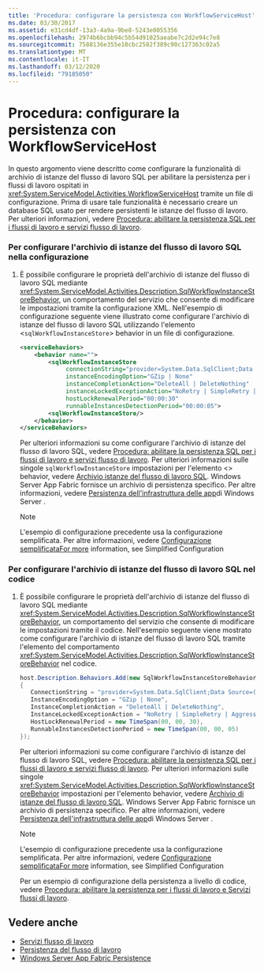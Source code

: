 ```yaml
---
title: 'Procedura: configurare la persistenza con WorkflowServiceHost'
ms.date: 03/30/2017
ms.assetid: e31cd4df-13a3-4a9a-9be8-5243e0055356
ms.openlocfilehash: 2974b6bcbb94c5b54d91025aeabe7c2d2e94c7e8
ms.sourcegitcommit: 7588136e355e10cbc2582f389c90c127363c02a5
ms.translationtype: MT
ms.contentlocale: it-IT
ms.lasthandoff: 03/12/2020
ms.locfileid: "79185050"
---
```

# <a name="how-to-configure-persistence-with-workflowservicehost"></a>Procedura: configurare la persistenza con WorkflowServiceHost
In questo argomento viene descritto come configurare la funzionalità di archivio di istanze del flusso di lavoro SQL per abilitare la persistenza per i flussi di lavoro ospitati in <xref:System.ServiceModel.Activities.WorkflowServiceHost> tramite un file di configurazione. Prima di usare tale funzionalità è necessario creare un database SQL usato per rendere persistenti le istanze del flusso di lavoro. Per ulteriori informazioni, vedere [Procedura: abilitare la persistenza SQL per i flussi di lavoro e servizi flusso di lavoro](../../../../docs/framework/windows-workflow-foundation/how-to-enable-sql-persistence-for-workflows-and-workflow-services.md).  
  
### <a name="to-configure-the-sql-workflow-instance-store-in-configuration"></a>Per configurare l'archivio di istanze del flusso di lavoro SQL nella configurazione  
  
1. È possibile configurare le proprietà dell'archivio di istanze del flusso di lavoro SQL mediante <xref:System.ServiceModel.Activities.Description.SqlWorkflowInstanceStoreBehavior>, un comportamento del servizio che consente di modificare le impostazioni tramite la configurazione XML. Nell'esempio di configurazione seguente viene illustrato come configurare l'archivio di istanze del flusso di lavoro SQL utilizzando l'elemento <`sqlWorkflowInstanceStore`> behavior in un file di configurazione.  
  
    ```xml  
    <serviceBehaviors>  
        <behavior name="">  
            <sqlWorkflowInstanceStore
                 connectionString="provider=System.Data.SqlClient;Data Source=(local);Initial Catalog=DefaultPersistenceProviderDb;Integrated Security=True;Async=true"  
                 instanceEncodingOption="GZip | None"  
                 instanceCompletionAction="DeleteAll | DeleteNothing"  
                 instanceLockedExceptionAction="NoRetry | SimpleRetry | AggressiveRetry"  
                 hostLockRenewalPeriod="00:00:30"
                 runnableInstancesDetectionPeriod="00:00:05">  
            <sqlWorkflowInstanceStore/>  
        </behavior>  
    </serviceBehaviors>  
    ```  
  
     Per ulteriori informazioni su come configurare l'archivio di istanze del flusso di lavoro SQL, vedere [Procedura: abilitare la persistenza SQL per i flussi di lavoro e servizi flusso di lavoro](../../../../docs/framework/windows-workflow-foundation/how-to-enable-sql-persistence-for-workflows-and-workflow-services.md). Per ulteriori informazioni sulle singole `sqlWorkflowInstanceStore` impostazioni per l'elemento <> behavior, vedere [Archivio istanze del flusso di lavoro SQL](../../../../docs/framework/windows-workflow-foundation/sql-workflow-instance-store.md). Windows Server App Fabric fornisce un archivio di persistenza specifico. Per altre informazioni, vedere [Persistenza dell'infrastruttura delle app](https://docs.microsoft.com/previous-versions/appfabric/ee677272(v=azure.10))di Windows Server .  
  
    > [!NOTE]
    > L'esempio di configurazione precedente usa la configurazione semplificata. Per altre informazioni, vedere [Configurazione semplificataFor more](../../../../docs/framework/wcf/simplified-configuration.md) information, see Simplified Configuration  
  
### <a name="to-configure-the-sql-workflow-instance-store-in-code"></a>Per configurare l'archivio di istanze del flusso di lavoro SQL nel codice  
  
1. È possibile configurare le proprietà dell'archivio di istanze del flusso di lavoro SQL mediante <xref:System.ServiceModel.Activities.Description.SqlWorkflowInstanceStoreBehavior>, un comportamento del servizio che consente di modificare le impostazioni tramite il codice. Nell'esempio seguente viene mostrato come configurare l'archivio di istanze del flusso di lavoro SQL tramite l'elemento del comportamento <xref:System.ServiceModel.Activities.Description.SqlWorkflowInstanceStoreBehavior> nel codice.  
  
    ```csharp  
    host.Description.Behaviors.Add(new SqlWorkflowInstanceStoreBehavior  
    {  
       ConnectionString = "provider=System.Data.SqlClient;Data Source=(local);Initial Catalog=DefaultPersistenceProviderDb;Integrated Security=True;Async=true",  
       InstanceEncodingOption = "GZip | None",  
       InstanceCompletionAction = "DeleteAll | DeleteNothing",  
       InstanceLockedExceptionAction = "NoRetry | SimpleRetry | AggressiveRetry",  
       HostLockRenewalPeriod = new TimeSpan(00, 00, 30),  
       RunnableInstancesDetectionPeriod = new TimeSpan(00, 00, 05)  
    });  
    ```  
  
     Per ulteriori informazioni su come configurare l'archivio di istanze del flusso di lavoro SQL, vedere [Procedura: abilitare la persistenza SQL per i flussi di lavoro e servizi flusso di lavoro](../../../../docs/framework/windows-workflow-foundation/how-to-enable-sql-persistence-for-workflows-and-workflow-services.md). Per ulteriori informazioni sulle singole <xref:System.ServiceModel.Activities.Description.SqlWorkflowInstanceStoreBehavior> impostazioni per l'elemento behavior, vedere [Archivio di istanze del flusso di lavoro SQL](../../../../docs/framework/windows-workflow-foundation/sql-workflow-instance-store.md). Windows Server App Fabric fornisce un archivio di persistenza specifico. Per altre informazioni, vedere [Persistenza dell'infrastruttura delle app](https://docs.microsoft.com/previous-versions/appfabric/ee677272(v=azure.10))di Windows Server .  
  
    > [!NOTE]
    > L'esempio di configurazione precedente usa la configurazione semplificata. Per altre informazioni, vedere [Configurazione semplificataFor more](../../../../docs/framework/wcf/simplified-configuration.md) information, see Simplified Configuration  
  
     Per un esempio di configurazione della persistenza a livello di codice, vedere [Procedura: abilitare la persistenza per i flussi di lavoro e Servizi flussi di lavoro](../../../../docs/framework/windows-workflow-foundation/how-to-enable-persistence-for-workflows-and-workflow-services.md).  
  
## <a name="see-also"></a>Vedere anche

- [Servizi flusso di lavoro](../../../../docs/framework/wcf/feature-details/workflow-services.md)
- [Persistenza del flusso di lavoro](../../../../docs/framework/windows-workflow-foundation/workflow-persistence.md)
- [Windows Server App Fabric Persistence](https://docs.microsoft.com/previous-versions/appfabric/ee677272(v=azure.10))

